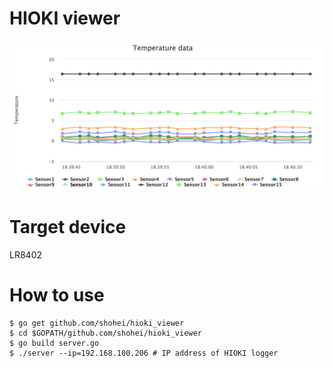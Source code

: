 # HIOKI viewer
![](image/temp.png)

# Target device
LR8402


# How to use
```
$ go get github.com/shohei/hioki_viewer
$ cd $GOPATH/github.com/shohei/hioki_viewer
$ go build server.go
$ ./server --ip=192.168.100.206 # IP address of HIOKI logger
```
